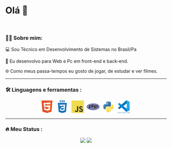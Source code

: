 # Olá 👋
<img src="https://komarev.com/ghpvc/?username=Filipi-Melo&style=flat-square&color=blue" alt=""/>

### 👨‍💻 Sobre mim: 

💻 Sou Técnico em Desenvolvimento de Sistemas no Brasil/Pa

🔭 Eu desenvolvo para Web e Pc em front-end e back-end.

🌐 Como meus passa-tempos eu gosto de jogar, de estudar e ver filmes.

---

### 🛠️ Linguagens e ferramentas :


<div align='center'>
  <img src="https://github.com/devicons/devicon/blob/master/icons/html5/html5-original.svg" title="HTML5" alt="HTML" width="40" height="40"/>&nbsp;
  <img src="https://github.com/devicons/devicon/blob/master/icons/css3/css3-plain-wordmark.svg"  title="CSS3" alt="CSS" width="40" height="40"/>&nbsp;
  <img src="https://github.com/devicons/devicon/blob/master/icons/javascript/javascript-original.svg" title="JavaScript" alt="JavaScript" width="40"    height="40"/>&nbsp;
  <img src="https://github.com/devicons/devicon/blob/master/icons/php/php-original.svg" title="PHP" alt="PHP" width="40" height="40"/>&nbsp;
  <img src="https://github.com/devicons/devicon/blob/master/icons/python/python-original.svg" title="python" alt="python" width="40" height="40"/>&nbsp;
  <img src="https://github.com/devicons/devicon/blob/master/icons/vscode/vscode-original-wordmark.svg" title="VsCode" alt="VsCode" width="40" height="40"/>&nbsp;
</div>

---

### 🔥 Meu Status :
<div align='center'>
  <img height="150em" src='https://github-readme-stats.vercel.app/api?username=Filipi-Melo&show_icons=true&theme=vision-friendly-dark&include_all_commits=true&count_private=true'>
  <img height="150em" src='https://github-readme-stats.vercel.app/api/top-langs/?username=Filipi-Melo&layout=compact&theme=vision-friendly-dark&hide_border=false'>
</div>
